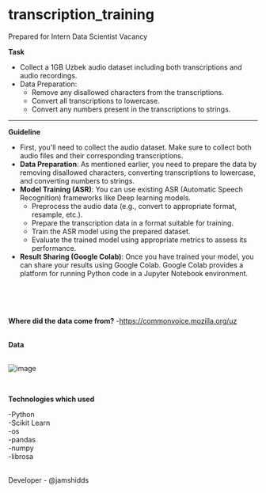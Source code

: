 # transcription_training
Prepared for Intern Data Scientist Vacancy

**Task**
- Collect a 1GB Uzbek audio dataset including both transcriptions and audio recordings.
- Data Preparation:
    - Remove any disallowed characters from the transcriptions.
    - Convert all transcriptions to lowercase.
    - Convert any numbers present in the transcriptions to strings.

---

**Guideline**

- First, you'll need to collect the audio dataset. Make sure to collect both audio files and their corresponding transcriptions.
- **Data Preparation**: As mentioned earlier, you need to prepare the data by removing disallowed characters, converting transcriptions to lowercase, and converting numbers to strings.
- **Model Training (ASR)**: You can use existing ASR (Automatic Speech Recognition) frameworks like Deep learning models.
    - Preprocess the audio data (e.g., convert to appropriate format, resample, etc.).
    - Prepare the transcription data in a format suitable for training.
    - Train the ASR model using the prepared dataset.
    - Evaluate the trained model using appropriate metrics to assess its performance.
- **Result Sharing (Google Colab)**: Once you have trained your model, you can share your results using Google Colab. Google Colab provides a platform for running Python code in a Jupyter Notebook environment.
<br>
<br>
<br>

**Where did the data come from?**
-https://commonvoice.mozilla.org/uz
<br>
<br>

**Data**
<br>
<br>

![image](https://github.com/jamshid-ds/transcription_training/assets/117648241/11572572-00bb-4c5e-9ca9-46f06b9df4dd)

<br>

**Technologies which used**
<br>

-Python
<br>
-Scikit Learn
<br>
-os
<br>
-pandas
<br>
-numpy
<br>
-librosa
<br>
<br>

Developer - @jamshidds
